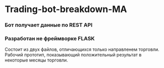 # Trading-bot-breakdown-MA
### Бот получает данные по REST API
### Разработан не фреймворке FLASK
Состоит из двух файлов, отличающихся только направленем торговли.
Рабочий прототип, показывающий положительный результат в некоторые месяцы торговли. 
